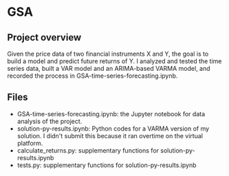 # GSA
## Project overview
Given the price data of two financial instruments X and Y, the goal is to build a model and predict future returns of Y. I analyzed and tested the time series data, built a VAR model and an ARIMA-based VARMA model, and recorded the process in GSA-time-series-forecasting.ipynb.

## Files
- GSA-time-series-forecasting.ipynb: the Jupyter notebook for data analysis of the project.
- solution-py-results.ipynb: Python codes for a VARMA version of my solution. I didn't submit this because it ran overtime on the virtual platform.
- calculate_returns.py: supplementary functions for solution-py-results.ipynb
- tests.py: supplementary functions for solution-py-results.ipynb
